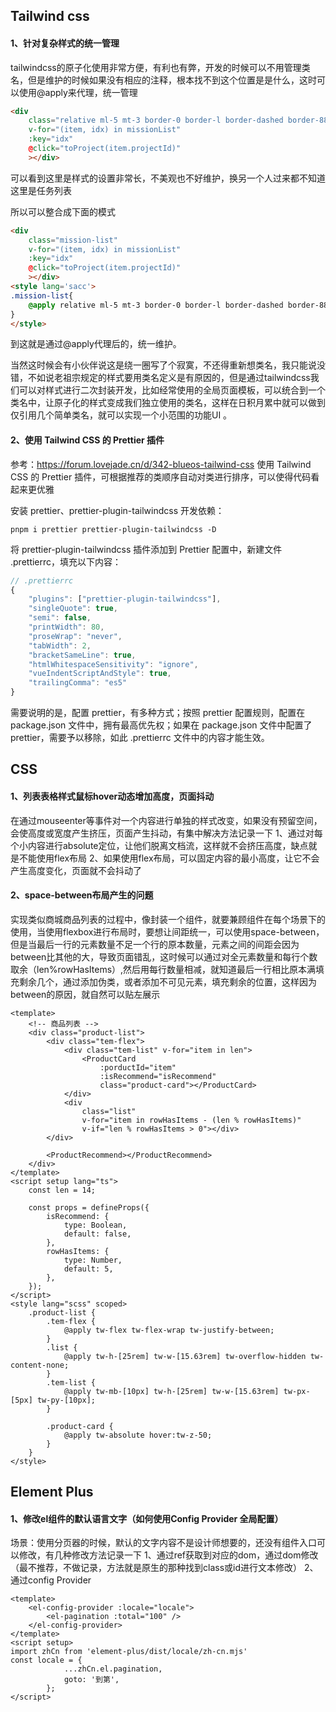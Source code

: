 ## Tailwind css

#### 1、针对复杂样式的统一管理

​	tailwindcss的原子化使用非常方便，有利也有弊，开发的时候可以不用管理类名，但是维护的时候如果没有相应的注释，根本找不到这个位置是是什么，这时可以使用@apply来代理，统一管理

```html
<div
	class="relative ml-5 mt-3 border-0 border-l border-dashed border-888 pb-2 pl-1.5 pr-4"
	v-for="(item, idx) in missionList"
	:key="idx"
	@click="toProject(item.projectId)"
	></div>
```

可以看到这里是样式的设置非常长，不美观也不好维护，换另一个人过来都不知道这里是任务列表

所以可以整合成下面的模式

```html
<div
	class="mission-list"
	v-for="(item, idx) in missionList"
	:key="idx"
	@click="toProject(item.projectId)"
	></div>
<style lang='sacc'>
.mission-list{
    @apply relative ml-5 mt-3 border-0 border-l border-dashed border-888 pb-2 pl-1.5 pr-4
}
</style>
```

到这就是通过@apply代理后的，统一维护。

当然这时候会有小伙伴说这是绕一圈写了个寂寞，不还得重新想类名，我只能说没错，不如说老祖宗规定的样式要用类名定义是有原因的，但是通过tailwindcss我们可以对样式进行二次封装开发，比如经常使用的全局页面模板，可以统合到一个类名中，让原子化的样式变成我们独立使用的类名，这样在日积月累中就可以做到仅引用几个简单类名，就可以实现一个小范围的功能UI 。

#### 2、使用 Tailwind CSS 的 Prettier 插件
参考：https://forum.lovejade.cn/d/342-blueos-tailwind-css
使用 Tailwind CSS 的 Prettier 插件，可根据推荐的类顺序自动对类进行排序，可以使得代码看起来更优雅

安装 prettier、prettier-plugin-tailwindcss 开发依赖：
```shell
pnpm i prettier prettier-plugin-tailwindcss -D
```
将 prettier-plugin-tailwindcss 插件添加到 Prettier 配置中，新建文件 .prettierrc，填充以下内容：
```js
// .prettierrc
{
	"plugins": ["prettier-plugin-tailwindcss"],
	"singleQuote": true,
	"semi": false,
	"printWidth": 80,
	"proseWrap": "never",
	"tabWidth": 2,
	"bracketSameLine": true,
	"htmlWhitespaceSensitivity": "ignore",
	"vueIndentScriptAndStyle": true,
	"trailingComma": "es5"
}
```
需要说明的是，配置 prettier，有多种方式；按照 prettier 配置规则，配置在 package.json 文件中，拥有最高优先权；如果在 package.json 文件中配置了 prettier，需要予以移除，如此 .prettierrc 文件中的内容才能生效。

## CSS

#### 1、列表表格样式鼠标hover动态增加高度，页面抖动
在通过mouseenter等事件对一个内容进行单独的样式改变，如果没有预留空间，会使高度或宽度产生挤压，页面产生抖动，有集中解决方法记录一下
1、通过对每个小内容进行absolute定位，让他们脱离文档流，这样就不会挤压高度，缺点就是不能使用flex布局
2、如果使用flex布局，可以固定内容的最小高度，让它不会产生高度变化，页面就不会抖动了

#### 2、space-between布局产生的问题
实现类似商城商品列表的过程中，像封装一个组件，就要兼顾组件在每个场景下的使用，当使用flexbox进行布局时，要想让间距统一，可以使用space-between，但是当最后一行的元素数量不足一个行的原本数量，元素之间的间距会因为between比其他的大，导致页面错乱，这时候可以通过对全元素数量和每行个数取余（len%rowHasItems）,然后用每行数量相减，就知道最后一行相比原本满填充剩余几个，通过添加伪类，或者添加不可见元素，填充剩余的位置，这样因为between的原因，就自然可以贴左展示
```vue
<template>
    <!-- 商品列表 -->
    <div class="product-list">
        <div class="tem-flex">
            <div class="tem-list" v-for="item in len">
                <ProductCard
                    :porductId="item"
                    :isRecommend="isRecommend"
                    class="product-card"></ProductCard>
            </div>
            <div
                class="list"
                v-for="item in rowHasItems - (len % rowHasItems)"
                v-if="len % rowHasItems > 0"></div>
        </div>

        <ProductRecommend></ProductRecommend>
    </div>
</template>
<script setup lang="ts">
    const len = 14;

    const props = defineProps({
        isRecommend: {
            type: Boolean,
            default: false,
        },
        rowHasItems: {
            type: Number,
            default: 5,
        },
    });
</script>
<style lang="scss" scoped>
    .product-list {
        .tem-flex {
            @apply tw-flex tw-flex-wrap tw-justify-between;
        }
        .list {
            @apply tw-h-[25rem] tw-w-[15.63rem] tw-overflow-hidden tw-content-none;
        }
        .tem-list {
            @apply tw-mb-[10px] tw-h-[25rem] tw-w-[15.63rem] tw-px-[5px] tw-py-[10px];
        }

        .product-card {
            @apply tw-absolute hover:tw-z-50;
        }
    }
</style>
```

## Element Plus

#### 1、修改el组件的默认语言文字（如何使用Config Provider 全局配置）
场景：使用分页器的时候，默认的文字内容不是设计师想要的，还没有组件入口可以修改，有几种修改方法记录一下
1、通过ref获取到对应的dom，通过dom修改（最不推荐，不做记录，方法就是原生的那种找到class或id进行文本修改）
2、通过config Provider
```vue
<template>
	<el-config-provider :locale="locale">
		<el-pagination :total="100" />
	</el-config-provider>
</template>
<script setup>
import zhCn from 'element-plus/dist/locale/zh-cn.mjs'
const locale = {
            ...zhCn.el.pagination,
            goto: '到第',
        };
</script>
```